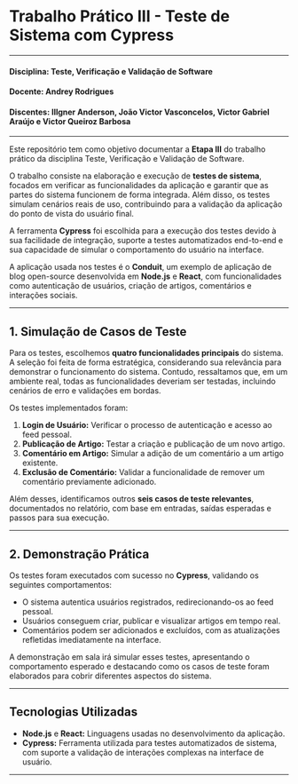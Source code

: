 # Trabalho Prático III - Teste de Sistema com Cypress

---

#### Disciplina: Teste, Verificação e Validação de Software  
#### Docente: Andrey Rodrigues  
#### Discentes: Illgner Anderson, João Victor Vasconcelos, Victor Gabriel Araújo e Victor Queiroz Barbosa  

---

Este repositório tem como objetivo documentar a **Etapa III** do trabalho prático da disciplina Teste, Verificação e Validação de Software.  

O trabalho consiste na elaboração e execução de **testes de sistema**, focados em verificar as funcionalidades da aplicação e garantir que as partes do sistema funcionem de forma integrada. Além disso, os testes simulam cenários reais de uso, contribuindo para a validação da aplicação do ponto de vista do usuário final.  

A ferramenta **Cypress** foi escolhida para a execução dos testes devido à sua facilidade de integração, suporte a testes automatizados end-to-end e sua capacidade de simular o comportamento do usuário na interface.  

A aplicação usada nos testes é o **Conduit**, um exemplo de aplicação de blog open-source desenvolvida em **Node.js** e **React**, com funcionalidades como autenticação de usuários, criação de artigos, comentários e interações sociais.  

---

## 1. Simulação de Casos de Teste  

Para os testes, escolhemos **quatro funcionalidades principais** do sistema. A seleção foi feita de forma estratégica, considerando sua relevância para demonstrar o funcionamento do sistema. Contudo, ressaltamos que, em um ambiente real, todas as funcionalidades deveriam ser testadas, incluindo cenários de erro e validações em bordas.  

Os testes implementados foram:  
1. **Login de Usuário:** Verificar o processo de autenticação e acesso ao feed pessoal.  
2. **Publicação de Artigo:** Testar a criação e publicação de um novo artigo.  
3. **Comentário em Artigo:** Simular a adição de um comentário a um artigo existente.  
4. **Exclusão de Comentário:** Validar a funcionalidade de remover um comentário previamente adicionado.  

Além desses, identificamos outros **seis casos de teste relevantes**, documentados no relatório, com base em entradas, saídas esperadas e passos para sua execução.  

---

## 2. Demonstração Prática  

Os testes foram executados com sucesso no **Cypress**, validando os seguintes comportamentos:  
- O sistema autentica usuários registrados, redirecionando-os ao feed pessoal.  
- Usuários conseguem criar, publicar e visualizar artigos em tempo real.  
- Comentários podem ser adicionados e excluídos, com as atualizações refletidas imediatamente na interface.  

A demonstração em sala irá simular esses testes, apresentando o comportamento esperado e destacando como os casos de teste foram elaborados para cobrir diferentes aspectos do sistema.  

---

## Tecnologias Utilizadas  

- **Node.js** e **React:** Linguagens usadas no desenvolvimento da aplicação.  
- **Cypress:** Ferramenta utilizada para testes automatizados de sistema, com suporte a validação de interações complexas na interface de usuário.  

---

